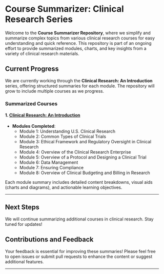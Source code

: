# Course Summarizer: Clinical Research Series

Welcome to the **Course Summarizer Repository**, where we simplify and summarize complex topics from various clinical research courses for easy understanding and quick reference. This repository is part of an ongoing effort to provide summarized modules, charts, and key insights from a variety of clinical research materials.

## Current Progress

We are currently working through the **Clinical Research: An Introduction** series, offering structured summaries for each module. The repository will grow to include multiple courses as we progress.

### Summarized Courses

#### 1. [Clinical Research: An Introduction](https://github.com/ehap-pop0/CourseSummarizer/blob/main/course1)
- **Modules Completed**:
  - Module 1: Understanding U.S. Clinical Research
  - Module 2: Common Types of Clinical Trials
  - Module 3: Ethical Framework and Regulatory Oversight in Clinical Research
  - Module 4: Overview of the Clinical Research Enterprise
  - Module 5: Overview of a Protocol and Designing a Clinical Trial
  - Module 6: Data Management
  - Module 7: Ensuring Compliance
  - Module 8: Overview of Clinical Budgeting and Billing in Research

Each module summary includes detailed content breakdowns, visual aids (charts and diagrams), and actionable learning objectives.

---

## Next Steps

We will continue summarizing additional courses in clinical research. Stay tuned for updates!

## Contributions and Feedback

Your feedback is essential for improving these summaries! Please feel free to open issues or submit pull requests to enhance the content or suggest additional features.

---
